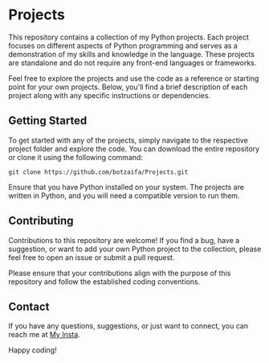 # Projects

This repository contains a collection of my Python projects. Each project focuses on different aspects of Python programming and serves as a demonstration of my skills and knowledge in the language. These projects are standalone and do not require any front-end languages or frameworks.

Feel free to explore the projects and use the code as a reference or starting point for your own projects. Below, you'll find a brief description of each project along with any specific instructions or dependencies.



## Getting Started

To get started with any of the projects, simply navigate to the respective project folder and explore the code. You can download the entire repository or clone it using the following command:

```shell
git clone https://github.com/botzaifa/Projects.git
```

Ensure that you have Python installed on your system. The projects are written in Python, and you will need a compatible version to run them.

## Contributing

Contributions to this repository are welcome! If you find a bug, have a suggestion, or want to add your own Python project to the collection, please feel free to open an issue or submit a pull request.

Please ensure that your contributions align with the purpose of this repository and follow the established coding conventions.


## Contact

If you have any questions, suggestions, or just want to connect, you can reach me at [My Insta](www.instagram.com/botzaifa).

Happy coding!
